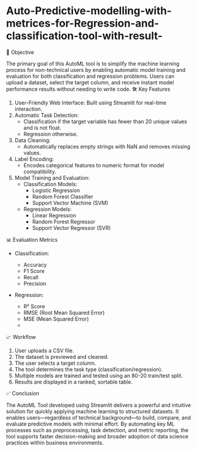 # Auto-Predictive-modelling-with-metrices-for-Regression-and-classification-tool-with-result-
🎯 Objective

The primary goal of this AutoML tool is to simplify the machine learning process for non-technical users by enabling automatic model training and evaluation for both classification and regression problems. Users can upload a dataset, select the target column, and receive instant model performance results without needing to write code.
🛠️ Key Features

1. User-Friendly Web Interface: Built using Streamlit for real-time interaction.
2. Automatic Task Detection:
   - Classification if the target variable has fewer than 20 unique values and is not float.
   - Regression otherwise.
3. Data Cleaning:
   - Automatically replaces empty strings with NaN and removes missing values.
4. Label Encoding:
   - Encodes categorical features to numeric format for model compatibility.
5. Model Training and Evaluation:
   - Classification Models:
     - Logistic Regression
     - Random Forest Classifier
     - Support Vector Machine (SVM)
   - Regression Models:
     - Linear Regression
     - Random Forest Regressor
     - Support Vector Regressor (SVR)
     
📊 Evaluation Metrics
- Classification:
  - Accuracy
  - F1 Score
  - Recall
  - Precision

- Regression:
  - R² Score
  - RMSE (Root Mean Squared Error)
  - MSE (Mean Squared Error)
  - 
📈 Workflow

1. User uploads a CSV file.
2. The dataset is previewed and cleaned.
3. The user selects a target column.
4. The tool determines the task type (classification/regression).
5. Multiple models are trained and tested using an 80-20 train/test split.
6. Results are displayed in a ranked, sortable table.
   
✅ Conclusion

The AutoML Tool developed using Streamlit delivers a powerful and intuitive solution for quickly applying machine learning to structured datasets. It enables users—regardless of technical background—to build, compare, and evaluate predictive models with minimal effort. By automating key ML processes such as preprocessing, task detection, and metric reporting, the tool supports faster decision-making and broader adoption of data science practices within business environments.

